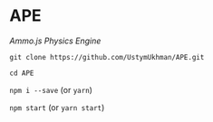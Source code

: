 # APE #

*Ammo.js Physics Engine*

``git clone https://github.com/UstymUkhman/APE.git``

``cd APE``

``npm i --save`` (or ``yarn``)

``npm start`` (or ``yarn start``)
